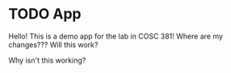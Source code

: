 # TODO App
Hello! This is a demo app for the lab in COSC 381!
Where are my changes???
Will this work?

Why isn't this working?